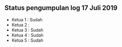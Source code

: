 Status pengumpulan log 17 Juli 2019
---
* Ketua 1 : Sudah
* Ketua 2 : 
* Ketua 3 : Sudah
* Ketua 4 : Sudah
* Ketua 5 : Sudah
